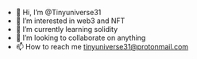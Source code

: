- 👋 Hi, I’m @Tinyuniverse31
- 👀 I’m interested in web3 and NFT
- 🌱 I’m currently learning solidity
- 💞️ I’m looking to collaborate on anything
- 📫 How to reach me tinyuniverse31@protonmail.com

<!---
Tinyuniverse31/Tinyuniverse31 is a ✨ special ✨ repository because its `README.md` (this file) appears on your GitHub profile.
You can click the Preview link to take a look at your changes.
--->

